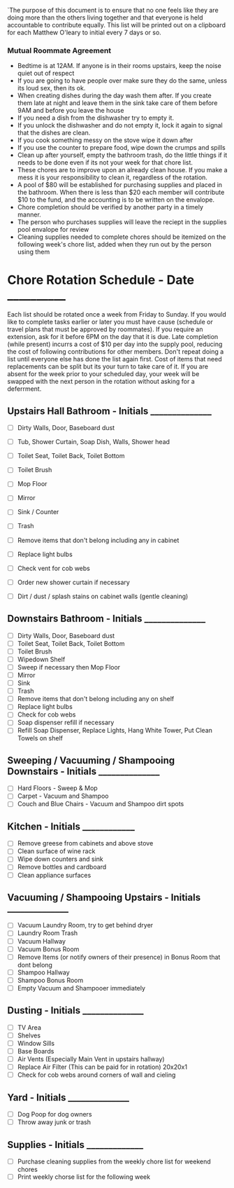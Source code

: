 `The purpose of this document is to ensure that no one feels like they are doing more than the others living together and that everyone is held accountable to contribute equally. This list will be printed out on a clipboard for each Matthew O'leary to initial every 7 days or so.

### Mutual Roommate Agreement
- Bedtime is at 12AM. If anyone is in their rooms upstairs, keep the noise quiet out of respect
- If you are going to have people over make sure they do the same, unless its loud sex, then its ok.
- When creating dishes during the day wash them after. If you create them late at night and leave them in the sink
take care of them before 9AM and before you leave the house
- If you need a dish from the dishwasher try to empty it.
- If you unlock the dishwasher and do not empty it, lock it again to signal that the dishes are clean.
- If you cook something messy on the stove wipe it down after
- If you use the counter to prepare food, wipe down the crumps and spills
- Clean up after yourself, empty the bathroom trash, do the little things if it needs to be done even if its not your week for that chore list.
- These chores are to improve upon an already clean house. If you make a mess it is your responsibility to clean it, regardless of the rotation.
- A pool of $80 will be established for purchasing supplies and placed in the bathroom. When there is less than $20 each member will contribute $10 to the fund, and the accounting is to be written on the envalope.
- Chore completion should be verified by another party in a timely manner.
- The person who purchases supplies will leave the reciept in the supplies pool envalope for review
- Cleaning supplies needed to complete chores should be itemized on the following week's chore list, added when they run out by the person using them

# Chore Rotation Schedule - Date __________
Each list should be rotated once a week from Friday to Sunday. If you would like to complete tasks earlier or later you must have cause (schedule or travel plans that must be approved by roommates). If you require an extension, ask for it before 6PM on the day that it is due. Late completion (while present) incurrs a cost of $10 per day into the supply pool, reducing the cost of following contributions for other members. Don't repeat doing a list until everyone else has done the list again first. Cost of items that need replacements can be split but its your turn to take care of it. If you are absent for the week prior to your scheduled day, your week will be swapped with the next person in the rotation without asking for a deferrment.

## Upstairs Hall Bathroom - Initials ______________
- [ ] Dirty Walls, Door, Baseboard dust
- [ ] Tub, Shower Curtain, Soap Dish, Walls, Shower head
- [ ] Toilet Seat, Toilet Back, Toilet Bottom
- [ ] Toilet Brush
- [ ] Mop Floor 
- [ ] Mirror
- [ ] Sink / Counter
- [ ] Trash
- [ ] Remove items that don't belong including any in cabinet
- [ ] Replace light bulbs
- [ ] Check vent for cob webs
- [ ] Order new shower curtain if necessary 
- [ ] Dirt / dust / splash stains on cabinet walls (gentle cleaning) 


## Downstairs Bathroom - Initials ______________
- [ ] Dirty Walls, Door, Baseboard dust
- [ ] Toilet Seat, Toilet Back, Toilet Bottom
- [ ] Toilet Brush
- [ ] Wipedown Shelf
- [ ] Sweep if necessary then Mop Floor 
- [ ] Mirror
- [ ] Sink
- [ ] Trash
- [ ] Remove items that don't belong including any on shelf
- [ ] Replace light bulbs
- [ ] Check for cob webs
- [ ] Soap dispenser refill if necessary 
- [ ] Refill Soap Dispenser, Replace Lights, Hang White Tower, Put Clean Towels on shelf

## Sweeping / Vacuuming / Shampooing Downstairs - Initials ______________
- [ ] Hard Floors - Sweep & Mop
- [ ] Carpet - Vacuum and Shampoo
- [ ] Couch and Blue Chairs - Vacuum and Shampoo dirt spots

## Kitchen - Initials ____________
- [ ] Remove greese from cabinets and above stove
- [ ] Clean surface of wine rack
- [ ] Wipe down counters and sink
- [ ] Remove bottles and cardboard
- [ ] Clean appliance surfaces

## Vacuuming / Shampooing Upstairs - Initials ______________
- [ ] Vacuum Laundry Room, try to get behind dryer
- [ ] Laundry Room Trash
- [ ] Vacuum Hallway
- [ ] Vacuum Bonus Room
- [ ] Remove Items (or notify owners of their presence) in Bonus Room that dont belong
- [ ] Shampoo Hallway
- [ ] Shampoo Bonus Room
- [ ] Empty Vacuum and Shampooer immediately

## Dusting - Initials ______________
- [ ] TV Area
- [ ] Shelves
- [ ] Window Sills
- [ ] Base Boards
- [ ] Air Vents (Especially Main Vent in upstairs hallway)
- [ ] Replace Air Filter (This can be paid for in rotation) 20x20x1
- [ ] Check for cob webs around corners of wall and cieling

## Yard - Initials ______________
- [ ] Dog Poop for dog owners
- [ ] Throw away junk or trash

## Supplies - Initials _____________
- [ ] Purchase cleaning supplies from the weekly chore list for weekend chores
- [ ] Print weekly chorse list for the following week
